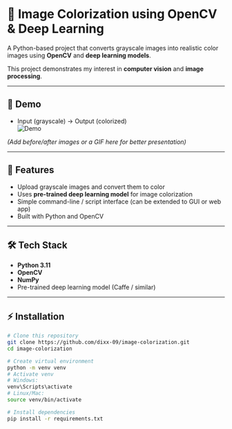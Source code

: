 # 🎨 Image Colorization using OpenCV & Deep Learning

A Python-based project that converts grayscale images into realistic color images using **OpenCV** and **deep learning models**.  

This project demonstrates my interest in **computer vision** and **image processing**.

---

## 🚀 Demo
- Input (grayscale) → Output (colorized)  
![Demo](assets/demo.png)

*(Add before/after images or a GIF here for better presentation)*

---

## 📖 Features
- Upload grayscale images and convert them to color
- Uses **pre-trained deep learning model** for image colorization
- Simple command-line / script interface (can be extended to GUI or web app)
- Built with Python and OpenCV

---

## 🛠️ Tech Stack
- **Python 3.11**
- **OpenCV**
- **NumPy**
- Pre-trained deep learning model (Caffe / similar)

---

## ⚡ Installation
```bash
# Clone this repository
git clone https://github.com/dixx-09/image-colorization.git
cd image-colorization

# Create virtual environment
python -m venv venv
# Activate venv
# Windows:
venv\Scripts\activate
# Linux/Mac:
source venv/bin/activate

# Install dependencies
pip install -r requirements.txt
